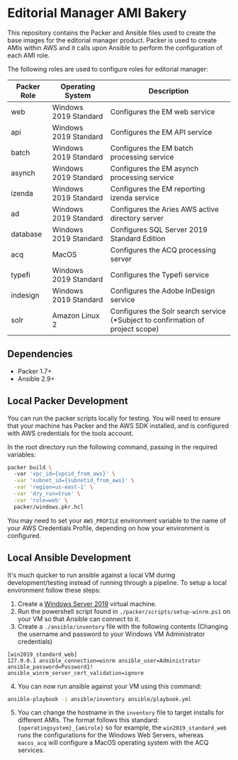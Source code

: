 # Editorial Manager AMI Bakery
This repository contains the Packer and Ansible files used to create the base images for the editorial manager product. Packer is used to create AMIs within AWS and it calls upon Ansible to perform the configuration of each AMI role.

The following roles are used to configure roles for editorial manager:

| Packer Role | Operating System | Description |
| ----------- | ----------- | ---------- |
| web | Windows 2019 Standard | Configures the EM web service |
| api | Windows 2019 Standard | Configures the EM API service |
| batch | Windows 2019 Standard | Configures the EM batch processing service |
| asynch | Windows 2019 Standard | Configures the EM asynch processing service |
| izenda | Windows 2019 Standard | Configures the EM reporting izenda service |
| ad | Windows 2019 Standard | Configures the Aries AWS active directory server |
| database | Windows 2019 Standard | Configures SQL Server 2019 Standard Edition |
| acq | MacOS | Configures the ACQ processing server |
| typefi | Windows 2019 Standard | Configures the Typefi service |
| indesign | Windows 2019 Standard | Configures the Adobe InDesign service |
| solr | Amazon Linux 2 | Configures the Solr search service (*Subject to confirmation of project scope) |

## Dependencies
- Packer 1.7+
- Ansible 2.9+

## Local Packer Development
You can run the packer scripts locally for testing. You will need to ensure that your machine has Packer and the AWS SDK installed, and is configured with AWS credentials for the tools account.

In the root directory run the following command, passing in the required variables:
```sh
packer build \                        
  -var 'vpc_id={vpcid_from_aws}' \
  -var 'subnet_id={subnetid_from_aws}' \
  -var 'region=us-east-1' \
  -var 'dry_run=true' \
  -var 'role=web' \
  packer/windows.pkr.hcl
```
You may need to set your `AWS_PROFILE` environment variable to the name of your AWS Credentials Profile, depending on how your environment is configured.

## Local Ansible Development
It's much quicker to run ansible against a local VM during development/testing instead of running through a pipeline. To setup a local environment follow these steps:
1. Create a [Windows Server 2019](https://www.microsoft.com/en-US/evalcenter/evaluate-windows-server-2019?filetype=ISO) virtual machine.
2. Run the powershell script found in `./packer/scripts/setup-winrm.ps1` on your VM so that Ansible can connect to it.
3. Create a `./ansible/inventory` file with the following contents (Changing the username and password to your Windows VM Administrator credentials)
```ansible
[win2019_standard_web]
127.0.0.1 ansible_connection=winrm ansible_user=Administrator ansible_password=Password1! ansible_winrm_server_cert_validation=ignore
```
4. You can now run ansible against your VM using this command:
```sh
ansible-playbook -i ansible/inventory ansible/playbook.yml
```
5. You can change the hostname in the `inventory` file to target installs for different AMIs. The format follows this standard: `{operatingsystem}_{amirole}` so for example, the `win2019_standard_web` runs the configurations for the Windows Web Servers, whereas `macos_acq` will configure a MacOS operating system with the ACQ services.